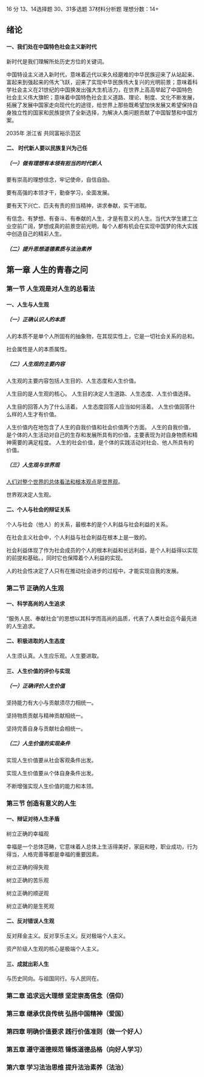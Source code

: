 16 分 13、14选择题 30、31多选题 37材料分析题	理想分数：14+

## 绪论

#### 一、我们处在中国特色社会主义新时代

新时代是我们理解所处历史方位的关键词。

中国特设主义进入新时代，意味着近代以来久经磨难的中华民族迎来了从站起来、富起来到强起来的伟大飞跃，迎来了实现中华民族伟大复兴的光明前景；意味着科学社会主义在21世纪的中国换发出强大生机活力，在世界上高高举起了中国特色社会主义伟大旗帜；意味着中国特色社会主义道路、理论、制度、文化不断发展，拓展了发展中国家走向现代化的途径，给世界上那些既希望加快发展又希望保持自身独立性的国家和民族提供了全新选择，为解决人类问题贡献了中国智慧和中国方案。

2035年 浙江省 共同富裕示范区

#### 二、 时代新人要以民族复兴为己任

##### （一）做有理想有本领有担当的时代新人

要有崇高的理想信念，牢记使命，自信自励。

要有高强的本领才干，勤奋学习，全面发展。

要有天下兴亡、匹夫有责的担当精神，讲求奉献，实干进取。

有信念、有梦想、有奋斗、有奉献的人生，才是有意义的人生。当代大学生建工立业空前广阔，梦想成真的前景空前光明，每个人都有机会在实现中国梦的伟大实践中创造自己的精彩人生。

##### （二）提升思想道德素质与法治素养

## 第一章 人生的青春之问

### 第一节 人生观是对人生的总看法

#### 一、人生与人生观

##### （一）正确认识人的本质

人的本质不是单个人所固有的抽象物，在其现实性上，它是一切社会关系的总和。

社会属性是人的本质属性。

##### （二）人生观的主要内容

人生观的主要内容包括人生目的、人生态度和人生价值。

人生目的是人生观的核心。
人生目的决定人生道路、人生态度、人生价值选择。

人生目的回答人为了什么活着。
人生态度回答人应当如何活着。
人生价值回答什么样的人生才有价值。

人生价值内在地包含了人生的自我价值和社会价值两个方面。
人生的自我价值，是个体的人生活动对自己的生存和发展所具有的价值，主要表现为对自身物质和精神需要的满足程度。
人生的社会价值，是个体的实践活动对社会、他人所具有的价值。

##### （三）人生观与世界观

<u>人们对整个世界的总体看法和根本观点</u>是<u>世界观</u>。

世界观决定人生观。

#### 二、个人与社会的辩证关系

个人与社会（他人）的关系，最根本的是个人利益与社会利益的关系。

在社会主义社会中，个人利益与社会利益在根本上是一致的。

社会利益体现了作为社会成员的个人的根本利益和长远利益，是个人利益得以实现的前提和基础。，同时它也保障着个人利益的实现。

人的社会性决定了人只有在推动社会进步的过程中，才能实现自我的发展。

### 第二节 正确的人生观

#### 一、科学高尚的人生追求

“服务人民、奉献社会”的思想以其科学而高尚的品质，代表了人类社会迄今最先进的人生追求。

#### 二、积极进取的人生态度

人生须认真。人生应乐观。人生要进取。

#### 三、人生价值的评价与实现

##### （一）正确评价人生价值

坚持能力有大小与贡献须尽力相统一。

坚持物质贡献与精神贡献相统一。

坚持完善自身与贡献社会相统一。

##### （二）人生价值的实现条件

实现人生价值要从社会客观条件出发。

实现人生价值要从个体自身条件出发。

不断增强实现人生价值的能力和本领。

### 第三节 创造有意义的人生

#### 一、辩证对待人生矛盾

树立正确的幸福观

幸福是一个总体范畴，它意味着人总体上生活得美好，家庭和睦，职业成功，行为得当，人格完善等都是幸福的重要因素。

树立正确的得失观

树立正确的苦乐观

树立正确的顺逆观

树立正确的是生死观

#### 二、反对错误人生观

反对拜金主义。反对享乐主义。反对极端个人主义。

资产阶级人生观的核心是极端个人主义。

#### 三、成就出彩人生

与历史同向。与祖国同行。与人民同在。

### 第二章 追求远大理想 坚定崇高信念（信仰）

### 第三章 继承优良传统 弘扬中国精神（爱国）

### 第四章 明确价值要求 践行价值准则（做一个好人）

### 第五章 遵守道德规范 锤炼道德品格（向好人学习）

### 第六章 学习法治思维 提升法治素养（法治）